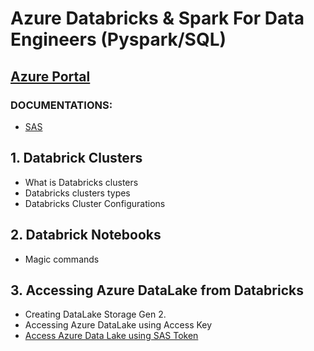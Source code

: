 # Azure Databricks & Spark For Data Engineers (Pyspark/SQL)
## [Azure Portal](https://portal.azure.com/#home)
### DOCUMENTATIONS:
- [SAS](https://learn.microsoft.com/en-us/azure/databricks/storage/azure-storage#access-azure-data-lake-storage-gen2-or-blob-storage-using-a-sas-token)
## 1. Databrick Clusters
- What is Databricks clusters
- Databricks clusters types
- Databricks Cluster Configurations

## 2. Databrick Notebooks
- Magic commands

## 3. Accessing Azure DataLake from Databricks     
- Creating DataLake Storage Gen 2.
- Accessing Azure DataLake using Access Key
- [Access Azure Data Lake using SAS Token](https://learn.microsoft.com/en-us/azure/databricks/storage/azure-storage#access-azure-data-lake-storage-gen2-or-blob-storage-using-a-sas-token)
     
     
